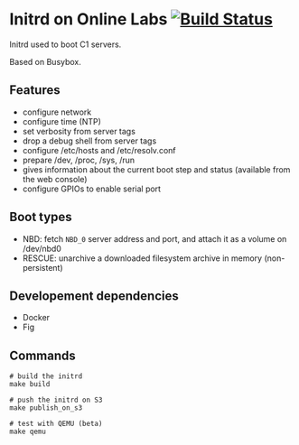 Initrd on Online Labs [![Build Status](https://travis-ci.org/online-labs/initrd.svg?branch=master)](https://travis-ci.org/online-labs/initrd)
=====================

Initrd used to boot C1 servers.

Based on Busybox.


Features
--------

- configure network
- configure time (NTP)
- set verbosity from server tags
- drop a debug shell from server tags
- configure /etc/hosts and /etc/resolv.conf
- prepare /dev, /proc, /sys, /run
- gives information about the current boot step and status (available from the web console)
- configure GPIOs to enable serial port



Boot types
----------

- NBD: fetch `NBD_0` server address and port, and attach it as a volume on /dev/nbd0
- RESCUE: unarchive a downloaded filesystem archive in memory (non-persistent)


Developement dependencies
-------------------------

- Docker
- Fig


Commands
--------

    # build the initrd
    make build

    # push the initrd on S3
    make publish_on_s3

    # test with QEMU (beta)
    make qemu
